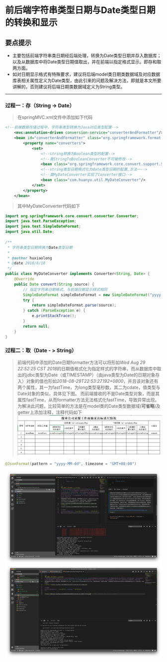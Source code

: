 # 前后端字符串类型日期与Date类型日期的转换和显示

## 要点提示

* 主要包括前端字符串类日期经后端处理，转换为Date类型日期并存入数据库；以及从数据库中将Date类型日期值取出，并在前端以指定格式显示。即存和取两方面。
* 如对日期显示格式有特殊要求，建议将后端model类日期类数据域及对应数据库表相关属性定义为Date类型，由此引来的问题及解决方法，即就是本文所要讲解的，否则建议将后端日期类数据域定义为String类型。

---

### 过程一：存（String -> Date）

> 在springMVC.xml文件中添加如下代码

~~~xml
<!--前端数据存储过程中，字符串类型转换为Java对应类型配置-->
    <mvc:annotation-driven conversion-service="converterAndFormatter"/>
    <bean id="converterAndFormatter" class="org.springframework.format.support.FormattingConversionServiceFactoryBean">
        <property name="converters">
            <set>
                <!--string转换为Boolean类型的配置-->
                <!--类StringToBooleanConverter不可被修改-->
                <bean class="org.springframework.core.convert.support.StringToBooleanConverter"/>
                <!--string类型日期格式化为date类型日期的配置,方法一-->
                <!--类MyDateConverter实现了Converter接口-->
                <bean class="com.huanyu.util.MyDateConverter"/>
            </set>
        </property>
    </bean>
~~~

> 其中MyDateConverter代码如下

~~~java
import org.springframework.core.convert.converter.Converter;
import java.text.ParseException;
import java.text.SimpleDateFormat;
import java.util.Date;

/**
 * 字符串类型日期转换为Date类型日期
 *
 * @author huxiaolong
 * @date 2018/8/18
 */
public class MyDateConverter implements Converter<String, Date> {
    @Override
    public Date convert(String source) {
        // 指定字符串日期格式，与前端日期显示样式相同
        SimpleDateFormat simpleDateFormat = new SimpleDateFormat("yyyy-MM-dd");
        try {
            return simpleDateFormat.parse(source);
        } catch (ParseException e) {
            e.printStackTrace();
        }
        return null;
    }
}
~~~

### 过程二：取（Date - > String）

> 前端代码中添加的Date日期formatter方法可以将形如*Wed Aug 29 22:52:25 CST 2018*的日期值格式化为指定样式的字符串，而从数据库中取出的jdbc类型为Date（或TIMESTAMP）（由java类型为Date的日期对象存入）对象的值也形如*2018-08-29T22:53:27.192+0800*，并且该对象还有两个属性，其一为fastTime，为long类型毫秒数，其二为cdate，值类型与Date对象的类似，具体见下图。
而前端接收的不是Date类型对象，而是其属性fastTime，从而formatter方法无法格式化fastTime，导致异常出现。为解决此问题，比较简单的方法是在model类的Date类型数据域(**可省略**)及getter上添加注释，注释代码如下
![image_1](https://github.com/HUANYU2015/articles/blob/master/image.png)

~~~java
@JsonFormat(pattern = "yyyy-MM-dd", timezone = "GMT+08:00")
~~~

![image_2](https://github.com/HUANYU2015/articles/blob/master/2018-12-26.png)
![image_3](https://github.com/HUANYU2015/articles/blob/master/屏幕快照2018-12-26.png)